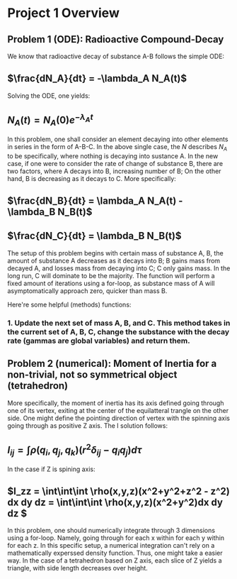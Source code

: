 # Project 1 Overview

## Problem 1 (ODE): Radioactive Compound-Decay
We know that radioactive decay of  substance A-B follows the simple ODE:

## $\frac{dN_A}{dt} = -\lambda_A N_A(t)$

Solving the ODE, one yields:
## $N_A(t) = N_A(0)e^{-\lambda_A t}$

In this problem, one shall consider an element decaying into other elements in series in the form of A-B-C. In the above single case, the $N$ describes $N_A$ to be specifically, where nothing is decaying into sustance A. In the new case, if one were to consider the rate of change of substance B, there are two factors, where A decays into B, increasing number of B; On the other hand, B is decreasing as it decays to C. More specifically:

## $\frac{dN_B}{dt} = \lambda_A N_A(t) - \lambda_B N_B(t)$
## $\frac{dN_C}{dt} = \lambda_B N_B(t)$

The setup of this problem begins with certain mass of substance A, B, the amount of substance A decreases as it decays into B; B gains mass from decayed A, and losses mass from decaying into C; C only gains mass. In the long run, C will dominate to be the majority. The function will perform a fixed amount of iterations using a for-loop, as substance mass of A will asymptomatically approach zero, quicker than mass B.

Here're some helpful (methods) functions:
### 1. Update the next set of mass A, B, and C. This method takes in the current set of A, B, C, change the substance with the decay rate (gammas are global variables) and return them.


## Problem 2 (numerical): Moment of Inertia for a non-trivial, not so symmetrical object (tetrahedron)

More specifically, the moment of inertia has its axis defined going through one of its vertex, exiting at the center of the equilatteral trangle on the other side. One might define the pointing direction of vertex with the spinning axis going through as positive Z axis. The I solution follows:

## $I_{ij} = \int \rho(q_i,q_j,q_k) (r^2 \delta_{ij} - q_i q_j)d\tau$
In the case if Z is spining axis:
## $I_zz = \int\int\int \rho(x,y,z)(x^2+y^2+z^2 - z^2) dx dy dz = \int\int\int \rho(x,y,z)(x^2+y^2)dx dy dz $

In this problem, one should numerically integrate through 3 dimensions using a for-loop. Namely, going through for each x within for each y within for each z. In this specific setup, a numerical integration can't rely on a mathematically experssed density function. Thus, one might take a easier way. In the case of a tetrahedron based on Z axis, each slice of Z yields a triangle, with side length decreases over height.

